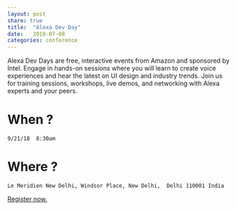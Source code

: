 ```yaml
---
layout: post
share: true
title:  "Alexa Dev Day"
date:   2018-07-08
categories: conference
---
```


Alexa Dev Days are free, interactive events from Amazon and sponsored by Intel. Engage in hands-on sessions where you will learn to create voice experiences and hear the latest on UI design and industry trends. Join us for training sessions, workshops, live demos, and networking with Alexa experts and your peers.

# When ? 
`9/21/18  8:30am`
# Where ?
`Le Meridien New Delhi, Windsor Place, New Delhi,  Delhi 110001 India`

[Register now.](http://alexadevday.com/Delhi2018/DevPortal)
